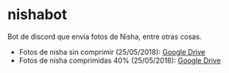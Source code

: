# nishabot
Bot de discord que envía fotos de Nisha, entre otras cosas.
<br>
<ul>
  <li>
    Fotos de nisha sin comprimir (25/05/2018): <a href="https://drive.google.com/file/d/1HIKnDUiXAlVA0J4usc33n3Ru8NHXQdkN/view?usp=sharing">Google Drive</a>
  </li>
  <li>
    Fotos de nisha comprimidas 40% (25/05/2018): <a href="https://drive.google.com/file/d/1529Ue5rshlVW-c84loHoVMcLN3250hg2/view?usp=sharing">Google Drive</a>
  </li>
</ul>

